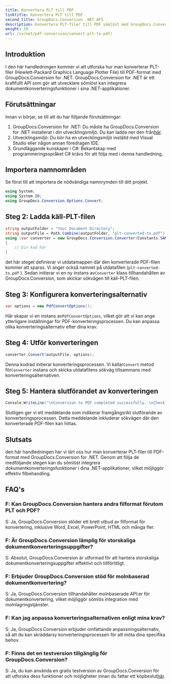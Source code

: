 ```yaml
---
title: Konvertera PLT till PDF
linktitle: Konvertera PLT till PDF
second_title: GroupDocs.Conversion .NET API
description: Konvertera PLT-filer till PDF sömlöst med GroupDocs.Conversion for .NET. Integrera dokumentkonverteringsfunktioner i dina .NET-applikationer utan ansträngning.
weight: 19
url: /sv/net/pdf-conversion/convert-plt-to-pdf/
---
```

## Introduktion
I den här handledningen kommer vi att utforska hur man konverterar PLT-filer (Hewlett-Packard Graphics Language Plotter File) till PDF-format med GroupDocs.Conversion for .NET. GroupDocs.Conversion for .NET är ett kraftfullt API som gör att utvecklare sömlöst kan integrera dokumentkonverteringsfunktioner i sina .NET-applikationer.
## Förutsättningar
Innan vi börjar, se till att du har följande förutsättningar:
1.  GroupDocs.Conversion for .NET: Du måste ha GroupDocs.Conversion for .NET installerat i din utvecklingsmiljö. Du kan ladda ner den från[här](https://releases.groupdocs.com/conversion/net/).
2. Utvecklingsmiljö: Du bör ha en utvecklingsmiljö inställd med Visual Studio eller någon annan föredragen IDE.
3. Grundläggande kunskaper i C#: Bekantskap med programmeringsspråket C# krävs för att följa med i denna handledning.

## Importera namnområden
Se först till att importera de nödvändiga namnrymden till ditt projekt.

```csharp
using System;
using System.IO;
using GroupDocs.Conversion.Options.Convert;
```

## Steg 2: Ladda käll-PLT-filen
```csharp
string outputFolder = "Your Document Directory";
string outputFile = Path.Combine(outputFolder, "plt-converted-to.pdf");
using (var converter = new GroupDocs.Conversion.Converter(Constants.SAMPLE_PLT))
{
    // Din kod här
}
```
det här steget definierar vi utdatamappen där den konverterade PDF-filen kommer att sparas. Vi anger också namnet på utdatafilen (`plt-converted-to.pdf` ). Sedan initierar vi en ny instans av`Converter` klass tillhandahållen av GroupDocs.Conversion, som skickar sökvägen till käll-PLT-filen.
## Steg 3: Konfigurera konverteringsalternativ
```csharp
var options = new PdfConvertOptions();
```
 Här skapar vi en instans av`PdfConvertOptions`, vilket gör att vi kan ange ytterligare inställningar för PDF-konverteringsprocessen. Du kan anpassa olika konverteringsalternativ efter dina krav.
## Steg 4: Utför konverteringen
```csharp
converter.Convert(outputFile, options);
```
 Denna kodrad initierar konverteringsprocessen. Vi kallar`Convert` metod för`Converter` instans och skicka utdatafilens sökväg tillsammans med konverteringsalternativen.
## Steg 5: Hantera slutförandet av konverteringen
```csharp
Console.WriteLine("\nConversion to PDF completed successfully. \nCheck output in {0}", outputFolder);
```
Slutligen ger vi ett meddelande som indikerar framgångsrikt slutförande av konverteringsprocessen. Detta meddelande inkluderar sökvägen där den konverterade PDF-filen kan hittas.

## Slutsats
den här handledningen har vi lärt oss hur man konverterar PLT-filer till PDF-format med GroupDocs.Conversion for .NET. Genom att följa de medföljande stegen kan du sömlöst integrera dokumentkonverteringsfunktioner i dina .NET-applikationer, vilket möjliggör effektiv filbehandling.
## FAQ's

### F: Kan GroupDocs.Conversion hantera andra filformat förutom PLT och PDF?

S: Ja, GroupDocs.Conversion stöder ett brett utbud av filformat för konvertering, inklusive Word, Excel, PowerPoint, HTML och många fler.

### F: Är GroupDocs.Conversion lämplig för storskaliga dokumentkonverteringsuppgifter?

S: Absolut, GroupDocs.Conversion är utformad för att hantera storskaliga dokumentkonverteringsuppgifter effektivt och tillförlitligt.

### F: Erbjuder GroupDocs.Conversion stöd för molnbaserad dokumentkonvertering?

S: Ja, GroupDocs.Conversion tillhandahåller molnbaserade API:er för dokumentkonvertering, vilket möjliggör sömlös integration med molnlagringstjänster.

### F: Kan jag anpassa konverteringsalternativen enligt mina krav?

S: Ja, GroupDocs.Conversion erbjuder omfattande anpassningsalternativ, så att du kan skräddarsy konverteringsprocessen för att möta dina specifika behov.

### F: Finns det en testversion tillgänglig för GroupDocs.Conversion?

 S: Ja, du kan använda en gratis testversion av GroupDocs.Conversion för att utforska dess funktioner och möjligheter innan du fattar ett köpbeslut[här](https://releases.groupdocs.com/).